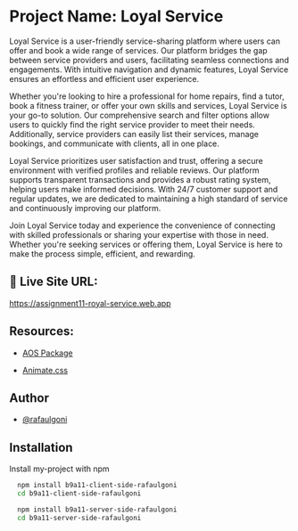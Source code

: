 # Project Name: Loyal Service

Loyal Service is a user-friendly service-sharing platform where users can offer and book a wide range of services. Our platform bridges the gap between service providers and users, facilitating seamless connections and engagements. With intuitive navigation and dynamic features, Loyal Service ensures an effortless and efficient user experience.

Whether you're looking to hire a professional for home repairs, find a tutor, book a fitness trainer, or offer your own skills and services, Loyal Service is your go-to solution. Our comprehensive search and filter options allow users to quickly find the right service provider to meet their needs. Additionally, service providers can easily list their services, manage bookings, and communicate with clients, all in one place.

Loyal Service prioritizes user satisfaction and trust, offering a secure environment with verified profiles and reliable reviews. Our platform supports transparent transactions and provides a robust rating system, helping users make informed decisions. With 24/7 customer support and regular updates, we are dedicated to maintaining a high standard of service and continuously improving our platform.

Join Loyal Service today and experience the convenience of connecting with skilled professionals or sharing your expertise with those in need. Whether you're seeking services or offering them, Loyal Service is here to make the process simple, efficient, and rewarding.

## 🔗 Live Site URL:
 https://assignment11-royal-service.web.app

## Resources:

- [AOS Package](https://www.npmjs.com/package/aos)

- [Animate.css](https://animate.style/)



## Author

- [@rafaulgoni](https://github.com/rafaulgoni)


## Installation

Install my-project with npm

```bash
  npm install b9a11-client-side-rafaulgoni
  cd b9a11-client-side-rafaulgoni

  npm install b9a11-server-side-rafaulgoni
  cd b9a11-server-side-rafaulgoni
```
